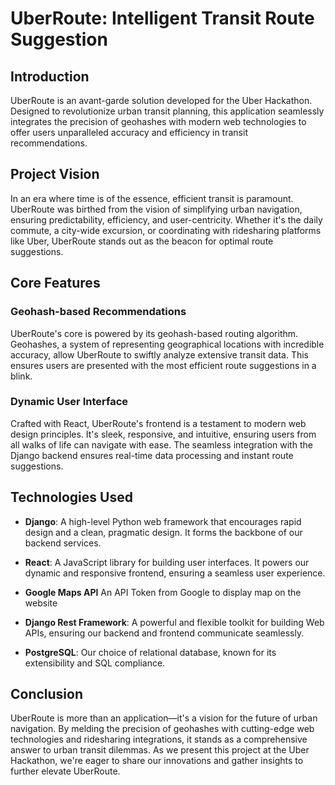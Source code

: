 #  UberRoute: Intelligent Transit Route Suggestion

## Introduction

UberRoute is an avant-garde solution developed for the Uber Hackathon. Designed to revolutionize urban transit planning, this application seamlessly integrates the precision of geohashes with modern web technologies to offer users unparalleled accuracy and efficiency in transit recommendations.

## Project Vision 

In an era where time is of the essence, efficient transit is paramount. UberRoute was birthed from the vision of simplifying urban navigation, ensuring predictability, efficiency, and user-centricity. Whether it's the daily commute, a city-wide excursion, or coordinating with ridesharing platforms like Uber, UberRoute stands out as the beacon for optimal route suggestions.

## Core Features

### Geohash-based Recommendations 
UberRoute's core is powered by its geohash-based routing algorithm. Geohashes, a system of representing geographical locations with incredible accuracy, allow UberRoute to swiftly analyze extensive transit data. This ensures users are presented with the most efficient route suggestions in a blink.

### Dynamic User Interface 
Crafted with React, UberRoute's frontend is a testament to modern web design principles. It's sleek, responsive, and intuitive, ensuring users from all walks of life can navigate with ease. The seamless integration with the Django backend ensures real-time data processing and instant route suggestions.

## Technologies Used

- **Django**: A high-level Python web framework that encourages rapid design and a clean, pragmatic design. It forms the backbone of our backend services.
  
- **React**: A JavaScript library for building user interfaces. It powers our dynamic and responsive frontend, ensuring a seamless user experience.
  
- **Google Maps API** An API Token from Google to display map on the website
  
- **Django Rest Framework**: A powerful and flexible toolkit for building Web APIs, ensuring our backend and frontend communicate seamlessly.
  
- **PostgreSQL**: Our choice of relational database, known for its extensibility and SQL compliance.

## Conclusion

UberRoute is more than an application—it's a vision for the future of urban navigation. By melding the precision of geohashes with cutting-edge web technologies and ridesharing integrations, it stands as a comprehensive answer to urban transit dilemmas. As we present this project at the Uber Hackathon, we're eager to share our innovations and gather insights to further elevate UberRoute.
